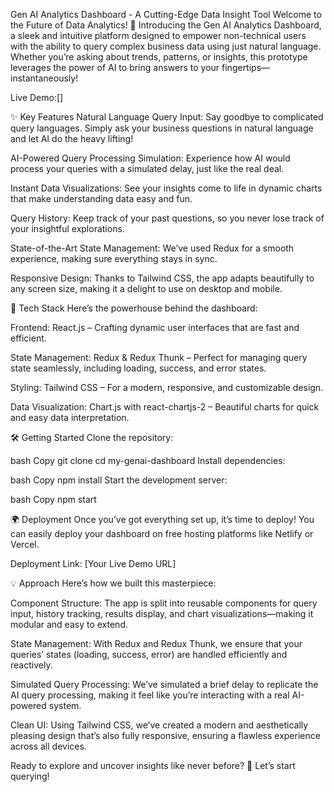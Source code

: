 Gen AI Analytics Dashboard - A Cutting-Edge Data Insight Tool
Welcome to the Future of Data Analytics! 🚀
Introducing the Gen AI Analytics Dashboard, a sleek and intuitive platform designed to empower non-technical users with the ability to query complex business data using just natural language. Whether you’re asking about trends, patterns, or insights, this prototype leverages the power of AI to bring answers to your fingertips—instantaneously!

Live Demo:[]

✨ Key Features
Natural Language Query Input: Say goodbye to complicated query languages. Simply ask your business questions in natural language and let AI do the heavy lifting!

AI-Powered Query Processing Simulation: Experience how AI would process your queries with a simulated delay, just like the real deal.

Instant Data Visualizations: See your insights come to life in dynamic charts that make understanding data easy and fun.

Query History: Keep track of your past questions, so you never lose track of your insightful explorations.

State-of-the-Art State Management: We’ve used Redux for a smooth experience, making sure everything stays in sync.

Responsive Design: Thanks to Tailwind CSS, the app adapts beautifully to any screen size, making it a delight to use on desktop and mobile.

🚀 Tech Stack
Here’s the powerhouse behind the dashboard:

Frontend: React.js – Crafting dynamic user interfaces that are fast and efficient.

State Management: Redux & Redux Thunk – Perfect for managing query state seamlessly, including loading, success, and error states.

Styling: Tailwind CSS – For a modern, responsive, and customizable design.

Data Visualization: Chart.js with react-chartjs-2 – Beautiful charts for quick and easy data interpretation.

🛠 Getting Started
Clone the repository:

bash
Copy
git clone <repository-link>
cd my-genai-dashboard
Install dependencies:

bash
Copy
npm install
Start the development server:

bash
Copy
npm start

🌍 Deployment
Once you’ve got everything set up, it’s time to deploy! You can easily deploy your dashboard on free hosting platforms like Netlify or Vercel.

Deployment Link: [Your Live Demo URL]

💡 Approach
Here’s how we built this masterpiece:

Component Structure: The app is split into reusable components for query input, history tracking, results display, and chart visualizations—making it modular and easy to extend.

State Management: With Redux and Redux Thunk, we ensure that your queries’ states (loading, success, error) are handled efficiently and reactively.

Simulated Query Processing: We’ve simulated a brief delay to replicate the AI query processing, making it feel like you’re interacting with a real AI-powered system.

Clean UI: Using Tailwind CSS, we’ve created a modern and aesthetically pleasing design that’s also fully responsive, ensuring a flawless experience across all devices.

Ready to explore and uncover insights like never before? 🎉 Let’s start querying!







